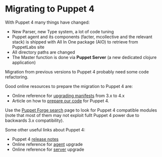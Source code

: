 # Migrating to Puppet 4

With Puppet 4 many things have changed:

- New Parser, new Type system, a lot of code tuning
- Puppet agent and its components (facter, mcollective and the relevant stack) is shipped with All In One package (AIO) to retrieve from PuppetLabs site
- All directory paths are changed
- The Master function is done via **Puppet Server** (a new dedicated clojure application)

Migration from previous versions to Puppet 4 probably need some code refactoring.

Good online resources to prepare the migration to Puppet 4 are:

- Online reference for [upgrading manifests](https://docs.puppetlabs.com/puppet/latest/reference/experiments_future.html) from 3.x to 4.x
- Article on how to [prepare our code](http://www.camptocamp.com/en/actualite/getting-code-ready-puppet-4/) for Puppet 4.

Use the [Puppet Forge search](https://forge.puppetlabs.com/modules?) page to look for Puppet 4 compatible modules (note that most of them may not exploit fullt Puppet 4 power due to backwards 3.x compatibility).

Some other useful links about Puppet 4:

- Puppet 4 [release notes](https://docs.puppetlabs.com/puppet/4.0/reference/release_notes.html)
- Online reference for [agent](https://docs.puppetlabs.com/puppet/4.0/reference/upgrade_agent.html) upgrade
- Online reference for [server](https://docs.puppetlabs.com/puppet/4.0/reference/upgrade_server.html) upgrade
